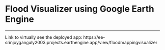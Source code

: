 <h1>Flood Visualizer using Google Earth Engine</h1>
<hr>
Link to virtually see the deployed app: https://ee-srinjoyganguly2003.projects.earthengine.app/view/floodmappingvisualizer
